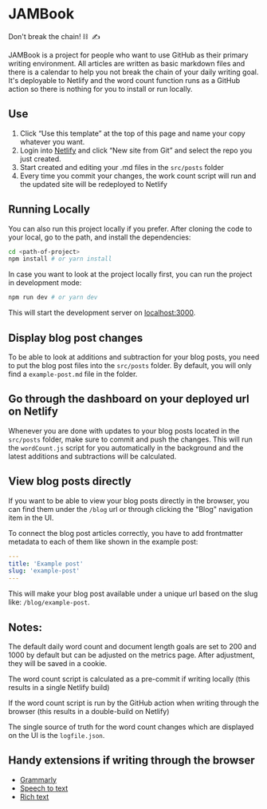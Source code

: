 # JAMBook

Don't break the chain! :chains:  :writing_hand:

JAMBook is a project for people who want to use GitHub as their primary writing environment. All articles are written as basic markdown files and there is a calendar to help you not break the chain of your daily writing goal. It's deployable to Netlify and the word count function runs as a GitHub action so there is nothing for you to install or run locally.

## Use

1. Click “Use this template” at the top of this page and name your copy whatever you want.
2. Login into [Netlify](https://www.netlify.com/) and click “New site from Git” and select the repo you just created.
3. Start created and editing your .md files in the `src/posts` folder
4. Every time you commit your changes, the work count script will run and the updated site will be redeployed to Netlify

## Running Locally

You can also run this project locally if you prefer. After cloning the code to your local, go to the path, and install the dependencies:

```bash
cd <path-of-project>
npm install # or yarn install
```

In case you want to look at the project locally first, you can run the project in development mode:

```bash
npm run dev # or yarn dev
```

This will start the development server on [localhost:3000](http://localhost:3000).

## Display blog post changes

To be able to look at additions and subtraction for your blog posts, you need to put the blog post files into the `src/posts` folder. By default, you will only find a `example-post.md` file in the folder.

## Go through the dashboard on your deployed url on Netlify

Whenever you are done with updates to your blog posts located in the `src/posts` folder, make sure to commit and push the changes. This will run the `wordCount.js` script for you automatically in the background and the latest additions and subtractions will be calculated.

## View blog posts directly

If you want to be able to view your blog posts directly in the browser, you can find them under the `/blog` url or through clicking the "Blog" navigation item in the UI.

To connect the blog post articles correctly, you have to add frontmatter metadata to each of them like shown in the example post:

```yaml
---
title: 'Example post'
slug: 'example-post'
---

```

This will make your blog post available under a unique url based on the slug like: `/blog/example-post`.

## Notes:

The default daily word count and document length goals are set to 200 and 1000 by default but can be adjusted on the metrics page. After adjustment, they will be saved in a cookie.

The word count script is calculated as a pre-commit if writing locally (this results in a single Netlify build)

If the word count script is run by the GitHub action when writing through the browser (this results in a double-build on Netlify)

The single source of truth for the word count changes which are displayed on the UI is the `logfile.json`.

## Handy extensions if writing through the browser

- [Grammarly](https://chrome.google.com/webstore/detail/grammarly-for-chrome/kbfnbcaeplbcioakkpcpgfkobkghlhen?hl=en)
- [Speech to text](https://chrome.google.com/webstore/detail/voice-in-voice-typing/pjnefijmagpdjfhhkpljicbbpicelgko?hl=en)
- [Rich text](https://chrome.google.com/webstore/detail/github-writer/diilnnhpcdjhhkjcbdljaonhmhapadap?hl=en-US)
